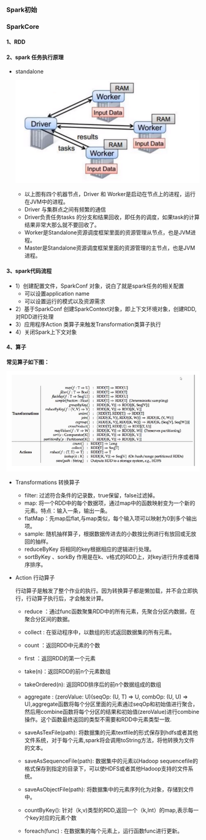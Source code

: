 ### Spark初始

### SparkCore

#### 1、RDD

#### 2、spark 任务执行原理

* standalone

  ![image-20210702194147604](pic/image-20210702194147604.png)

  * 以上图有四个机器节点，Driver 和 Worker是启动在节点上的进程，运行在JVM中的进程。
  * Driver 与集群点之间有频繁的通信
  * Driver负责任务tasks 的分支和结果回收，即任务的调度，如果task的计算结果非常大那么就不要回收了。
  * Worker是Standalone资源调度框架里面的资源管理从节点，也是JVM进程。
  * Master是Standalone资源调度框架里面的资源管理的主节点，也是JVM进程。

#### 3、spark代码流程

* 1）创建配置文件，SparkConf 对象，说白了就是spark任务的相关配置
  * 可以设置application name
  * 可以设置运行的模式以及资源需求
*  2）基于SparkConf 创建SparkContext对象，即上下文环境对象，创建RDD,对RDD进行处理
*  3）应用程序Action 类算子来触发Transformation类算子执行
*  4）关闭Spark上下文对象

#### 4、算子

**常见算子如下图：**

![image-20210702200347676](pic/image-20210702200347676.png)

* Transformations 转换算子

  * filter: 过滤符合条件的记录数，true保留，false过滤掉。
  * map: 将一个RDD中的每个数据项，通过map中的函数映射变为一个新的元素。特点：输入一条，输出一条。
  * flatMap：先map后flat,与map类似，每个输入项可以映射为0到多个输出项。
  * sample: 随机抽样算子，根据数据传进去的小数按比例进行有放回或无放回的抽样。
  * reduceByKey 将相同的key根据相应的逻辑进行处理。
  * sortByKey 、sorkBy 作用是在k、v格式的RDD上，对key进行升序或者降序排序。

* Action 行动算子

  行动算子是触发了整个作业的执行。因为转换算子都是懒加载，并不会立即执行，行动算子执行后，才会触发计算。

  * reduce ：通过func函数聚集RDD中的所有元素，先聚合分区内数据，在聚合分区间的数据。

  * collect  : 在驱动程序中，以数组的形式返回数据集的所有元素。

  * count   ：返回RDD中元素的个数

  * first ：返回RDD的第一个元素

  * take(n)：返回RDD的前n个元素数组

  * takeOrdered(n): 返回RDD排序后的前n个数据组成的数组

  * aggregate : (zeroValue: U)(seqOp: (U, T) ⇒ U, combOp: (U, U) ⇒ U),aggregate函数将每个分区里面的元素通过seqOp和初始值进行聚合，然后用combine函数将每个分区的结果和初始值(zeroValue)进行combine操作。这个函数最终返回的类型不需要和RDD中元素类型一致.

  * saveAsTexFile(path): 将数据集的元素textfile的形式保存到hdfs或者其他文件系统，对于每个元素,spark将会调用toString方法，将他转换为文件的文本。

  * saveAsSequenceFile(path): 数据集中的元素以Hadoop sequencefile的格式保存到指定的目录下，可以使HDFS或者其他Hadoop支持的文件系统。

  * saveAsObjectFile(path): 将数据集中的元素序列化为对象，存储到文件中。

  * countByKey(): 针对（k,v)类型的RDD,返回一个（k,Int）的map,表示每一个key对应的元素个数

  * foreach(func) : 在数据集的每个元素上，运行函数func进行更新。

    